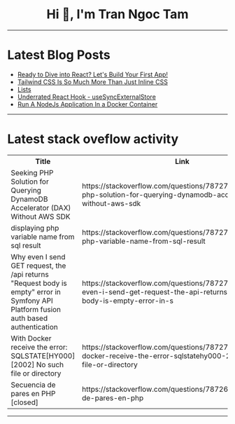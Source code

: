 <h1 align="center">Hi 👋, I'm Tran Ngoc Tam</h1>

---

# Latest Blog Posts 
<!-- BLOG-POST-LIST:START -->
- [Ready to Dive into React? Let&#39;s Build Your First App!](https://dev.to/mahiya_khan_1d2dc6061abb7/ready-to-dive-into-react-lets-build-your-first-app-2j0p)
- [Tailwind CSS Is So Much More Than Just Inline CSS](https://dev.to/safdarali/tailwind-css-is-so-much-more-than-just-inline-css-358n)
- [Lists](https://dev.to/paulike/lists-3e1p)
- [Underrated React Hook - useSyncExternalStore](https://dev.to/starneit/underrated-react-hook-usesyncexternalstore-4igj)
- [Run A NodeJs Application In a Docker Container](https://dev.to/ejay11/run-a-nodejs-application-in-a-docker-container-4d16)
<!-- BLOG-POST-LIST:END -->

---

# Latest stack oveflow activity
<table>
  <tr><th>Title</th><th>Link</th></tr>
  <!-- STACKOVERFLOW:START --><tr><td>Seeking PHP Solution for Querying DynamoDB Accelerator &lpar;DAX&rpar; Without AWS SDK</td><td>https://stackoverflow.com/questions/78727274/seeking-php-solution-for-querying-dynamodb-accelerator-dax-without-aws-sdk</td></tr><tr><td>displaying php variable name from sql result</td><td>https://stackoverflow.com/questions/78727229/displaying-php-variable-name-from-sql-result</td></tr><tr><td>Why even I send GET request, the /api returns &quot;Request body is empty&quot; error in Symfony API Platform fusion auth based authentication</td><td>https://stackoverflow.com/questions/78727208/why-even-i-send-get-request-the-api-returns-request-body-is-empty-error-in-s</td></tr><tr><td>With Docker receive the error: SQLSTATE[HY000] [2002] No such file or directory</td><td>https://stackoverflow.com/questions/78727168/with-docker-receive-the-error-sqlstatehy000-2002-no-such-file-or-directory</td></tr><tr><td>Secuencia de pares en PHP [closed]</td><td>https://stackoverflow.com/questions/78726923/secuencia-de-pares-en-php</td></tr><!-- STACKOVERFLOW:END -->
</table>

---


